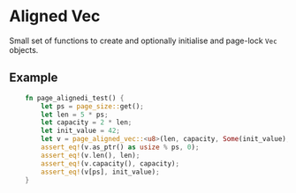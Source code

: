 # Aligned Vec

Small set of functions to create and optionally initialise and page-lock
`Vec` objects.

## Example

```rust
    fn page_alignedi_test() {
        let ps = page_size::get();
        let len = 5 * ps;
        let capacity = 2 * len;
        let init_value = 42;
        let v = page_aligned_vec::<u8>(len, capacity, Some(init_value), false);
        assert_eq!(v.as_ptr() as usize % ps, 0);
        assert_eq!(v.len(), len);
        assert_eq!(v.capacity(), capacity);
        assert_eq!(v[ps], init_value);
    }
```
